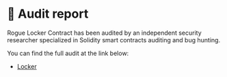 # 🔐    Audit report

Rogue Locker Contract has been audited by an independent security researcher specialized in Solidity smart contracts auditing and bug hunting.

You can find the full audit at the link below:

* [Locker](https://github.com/roguefinance/rogue/blob/main/Rogue-Finance-Security-Review-Official.pdf)
